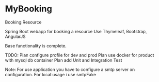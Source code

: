 # MyBooking
Booking Resource

Spring Boot webapp for booking a resource
Use Thymeleaf, Bootstrap, AngularJS

Base functionality is complete.

TODO:
Plan configure profile for dev and prod
Plan use docker for product with mysql db container
Plan add Unit and Integration Test

Note:
For use application you have to configure a smtp server on configuration.
For local usage i use smtpFake

